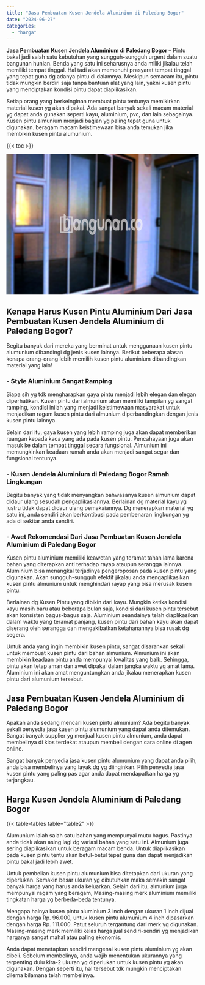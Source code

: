 ```yaml
---
title: "Jasa Pembuatan Kusen Jendela Aluminium di Paledang Bogor"
date: "2024-06-27"
categories: 
  - "harga"
---
```


**Jasa Pembuatan Kusen Jendela Aluminium di Paledang Bogor** – Pintu bakal jadi salah satu kebutuhan yang sungguh-sungguh urgent dalam suatu bangunan hunian. Benda yang satu ini seharusnya anda miliki jikalau telah memiliki tempat tinggal. Hal tadi akan memenuhi prasyarat tempat tinggal yang tepat guna dg adanya pintu di dalamnya. Meskipun semacam itu, pintu tidak mungkin berdiri saja tanpa bantuan alat yang lain, yakni kusen pintu yang menciptakan kondisi pintu dapat diaplikasikan.

Setiap orang yang berkeinginan membuat pintu tentunya memikirkan material kusen yg akan dipakai. Ada sangat banyak sekali macam material yg dapat anda gunakan seperti kayu, aluminium, pvc, dan lain sebagainya. Kusen pintu almunium menjadi bagian yg paling tepat guna untuk digunakan. beragam macam keistimewaan bisa anda temukan jika membikin kusen pintu alumunium.

{{< toc >}}

![Jasa Pembuatan Kusen Jendela Aluminium di Paledang Bogor](/images/harga-kusen-jendela-alumunium-14.png)

## Kenapa Harus Kusen Pintu Aluminium Dari Jasa Pembuatan Kusen Jendela Aluminium di Paledang Bogor?

Begitu banyak dari mereka yang berminat untuk menggunaan kusen pintu alumunium dibandingi dg jenis kusen lainnya. Berikut beberapa alasan kenapa orang-orang lebih memilih kusen pintu aluminium dibandingkan material yang lain!

### \- Style Aluminium Sangat Ramping

Siapa sih yg tdk mengharapkan gaya pintu menjadi lebih elegan dan elegan diperhatikan. Kusen pintu dari almunium akan memiliki tampilan yg sangat ramping, kondisi inilah yang menjadi keistimewaan masyarakat untuk menjadikan ragam kusen pintu dari almunium diperbandingkan dengan jenis kusen pintu lainnya.

Selain dari itu, gaya kusen yang lebih ramping juga akan dapat memberikan ruangan kepada kaca yang ada pada kusen pintu. Pencahayaan juga akan masuk ke dalam tempat tinggal secara fungsional. Almunium ini memungkinkan keadaan rumah anda akan menjadi sangat segar dan fungsional tentunya.

### \- Kusen Jendela Aluminium di Paledang Bogor Ramah Lingkungan

Begitu banyak yang tidak menyangkan bahwasanya kusen almunium dapat didaur ulang sesudah pengaplikasiannya. Berlainan dg material kayu yg justru tidak dapat didaur ulang pemakaiannya. Dg menerapkan material yg satu ini, anda sendiri akan berkontibusi pada pembenaran lingkungan yg ada di sekitar anda sendiri.

### \- Awet Rekomendasi Dari Jasa Pembuatan Kusen Jendela Aluminium di Paledang Bogor

Kusen pintu aluminium memiliki keawetan yang teramat tahan lama karena bahan yang diterapkan anti terhadap rayap ataupun serangga lainnya. Aluminium bisa menangkal terjadinya pengeroposan pada kusen pintu yang digunakan. Akan sungguh-sungguh efektif jikalau anda mengaplikasikan kusen pintu almunium untuk menghindari rayap yang bisa merusak kusen pintu.

Berlainan dg Kusen Pintu yang dibikin dari kayu. Mungkin ketika kondisi kayu masih baru atau beberapa bulan saja, kondisi dari kusen pintu tersebut akan konsisten bagus-bagus saja. Aluminium seandainya telah diaplikasikan dalam waktu yang teramat panjang, kusen pintu dari bahan kayu akan dapat diserang oleh serangga dan mengakibatkan ketahanannya bisa rusak dg segera.

Untuk anda yang ingin membikin kusen pintu, sangat disarankan sekali untuk membuat kusen pintu dari bahan almunium. Almunium ini akan membikin keadaan pintu anda mempunyai kwalitas yang baik. Sehingga, pintu akan tetap aman dan awet dipakai dalam jangka waktu yg amat lama. Aluminium ini akan amat menguntungkan anda jikalau menerapkan kusen pintu dari alumunium tersebut.

## Jasa Pembuatan Kusen Jendela Aluminium di Paledang Bogor

Apakah anda sedang mencari kusen pintu almunium? Ada begitu banyak sekali penyedia jasa kusen pintu alumunium yang dapat anda ditemukan. Sangat banyak supplier yg menjual kusen pintu almunium, anda dapat membelinya di kios terdekat ataupun membeli dengan cara online di agen online.

Sangat banyak penyedia jasa kusen pintu alumunium yang dapat anda pilih, anda bisa membelinya yang layak dg yg diinginkan. Pilih penyedia jasa kusen pintu yang paling pas agar anda dapat mendapatkan harga yg terjangkau.

## Harga Kusen Jendela Aluminium di Paledang Bogor

{{< table-tables table="table2" >}}

Alumunium ialah salah satu bahan yang mempunyai mutu bagus. Pastinya anda tidak akan asing lagi dg variasi bahan yang satu ini. Almunium juga sering diaplikasikan untuk beragam macam benda. Untuk diaplikasikan pada kusen pintu tentu akan betul-betul tepat guna dan dapat menjadikan pintu bakal jadi lebih awet.

Untuk pembelian kusen pintu alumunium bisa ditetapkan dari ukuran yang diperlukan. Semakin besar ukuran yg dibutuhkan maka semakin sangat banyak harga yang harus anda keluarkan. Selain dari itu, almunium juga mempunyai ragam yang beragam, Masing-masing merk aluminium memiliki tingkatan harga yg berbeda-beda tentunya.

Mengapa halnya kusen pintu aluminium 3 inch dengan ukuran 1 inch dijual dengan harga Rp. 96.000, untuk kusen pintu alumunium 4 inch dipasarkan dengan harga Rp. 111.000. Patut seluruh tergantung dari merk yg digunakan. Masing-masing merk memiliki kelas harga jual sendiri-sendiri yg menjadikan harganya sangat mahal atau paling ekonomis.

Anda dapat menetapkan sendiri mengenai kusen pintu aluminium yg akan dibeli. Sebelum membelinya, anda wajib menentukan ukurannya yang terpenting dulu kira-2 ukuran yg diperlukan untuk kusen pintu yg akan digunakan. Dengan seperti itu, hal tersebut tdk mungkin menciptakan dilema bilamana telah membelinya.
